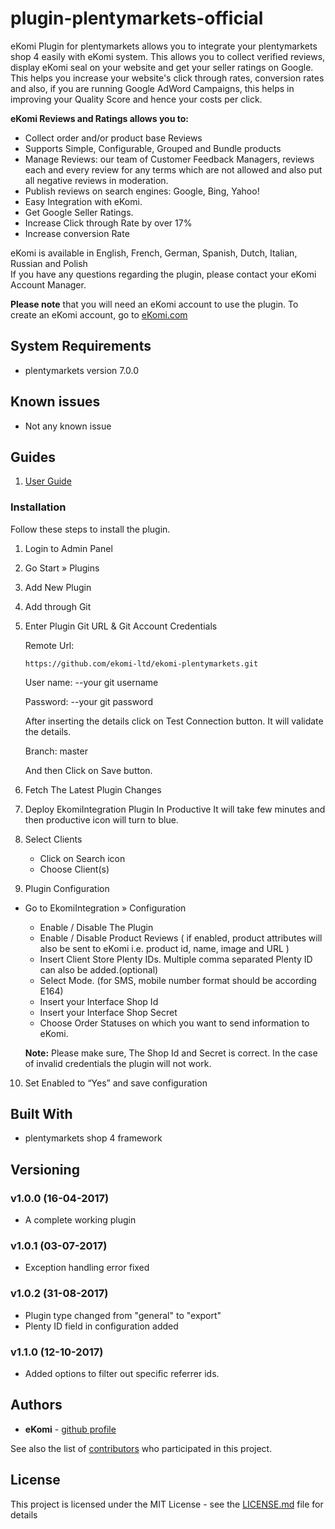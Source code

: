 # plugin-plentymarkets-official

eKomi Plugin for plentymarkets allows you to integrate your plentymarkets shop 4 easily with eKomi system. This allows you to collect verified reviews, display eKomi seal on your website and get your seller ratings on Google. This helps you increase your website's click through rates, conversion rates and also, if you are running Google AdWord Campaigns, this helps in improving your Quality Score and hence your costs per click.

<p>
<strong>eKomi Reviews and Ratings allows you to:</strong>
</p>
<ul>
<li>Collect order and/or product base Reviews</li>
<li>Supports Simple, Configurable, Grouped and Bundle products</li>
<li>Manage Reviews: our team of Customer Feedback Managers, reviews each and every review for any terms which are not allowed and also put all negative reviews in moderation.</li>
<li>Publish reviews on search engines: Google, Bing, Yahoo!</li>
<li>Easy Integration with eKomi.</li>
<li>Get Google Seller Ratings.</li>
<li>Increase Click through Rate by over 17%</li>
<li>Increase conversion Rate</li>
</ul>

<p>eKomi is available in English, French, German, Spanish, Dutch, Italian, Russian and Polish<br />If you have any questions regarding the plugin, please contact your eKomi Account Manager.</p>

<p><b>Please note</b> that you will need an eKomi account to use the plugin. To create an eKomi account, go to 
<a href='http://eKomi.com'>eKomi.com</a>

## System Requirements

- plentymarkets version 7.0.0

## Known issues
- Not any known issue  

## Guides
1. [User Guide](https://ekomi01.atlassian.net/wiki/display/PD/Plentymarkets+-+Official+eKomi+Plugins)

### Installation

Follow these steps to install the plugin.

1. Login to Admin Panel
 
2. Go Start » Plugins

3. Add New Plugin
 
4. Add through Git
 
5. Enter Plugin Git URL & Git Account Credentials

    Remote Url: 
    ```
    https://github.com/ekomi-ltd/ekomi-plentymarkets.git
    ```
    User name: --your git username

    Password:  --your git password

    After inserting the details click on Test Connection button. It will validate the details.

    Branch: master

    And then Click on Save button.
 
6. Fetch The Latest Plugin Changes

 
7. Deploy EkomiIntegration Plugin In Productive It will take few minutes and then productive icon will turn to blue.
 
8. Select Clients
    - Click on Search icon
    - Choose Client(s)

9. Plugin Configuration

* Go to EkomiIntegration » Configuration
 
  - Enable / Disable The Plugin
  - Enable / Disable Product Reviews ( if enabled, product attributes will also be sent to eKomi i.e.  product id, name, image and URL )
  - Insert Client Store Plenty IDs. Multiple comma separated Plenty ID can also be added.(optional)
  - Select Mode. (for SMS, mobile number format should be according E164)
  - Insert your Interface Shop Id
  - Insert your Interface Shop Secret
  - Choose Order Statuses on which you want to send information to eKomi.

  **Note:** Please make sure, The Shop Id and Secret is correct. In the case of invalid credentials the plugin will not work.
 
10. Set Enabled to “Yes” and save configuration
 

## Built With

* plentymarkets shop 4 framework

## Versioning

### v1.0.0 (16-04-2017)

- A complete working plugin

### v1.0.1 (03-07-2017)

- Exception handling error fixed

### v1.0.2 (31-08-2017)

- Plugin type changed from "general" to "export"
- Plenty ID field in configuration added

### v1.1.0 (12-10-2017)

- Added options to filter out specific referrer ids.

## Authors

* **eKomi** - [github profile](https://github.com/ekomi-ltd)

See also the list of [contributors](https://github.com/ekomi-ltd/plugin-plentymarkets-integration/graphs/contributors) who participated in this project.

## License

This project is licensed under the MIT License - see the [LICENSE.md](LICENSE.md) file for details
